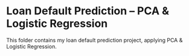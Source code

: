 # Loan Default Prediction – PCA & Logistic Regression

This folder contains my loan default prediction project, applying PCA & Logistic Regression.
